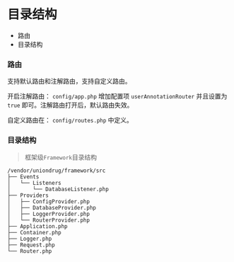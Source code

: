 # 目录结构

* 路由
* 目录结构


### 路由

支持默认路由和注解路由，支持自定义路由。

开启注解路由：
`config/app.php` 增加配置项 `userAnnotationRouter` 并且设置为 `true` 即可。注解路由打开后，默认路由失效。

自定义路由在：
`config/routes.php` 中定义。

### 目录结构

> 框架级`Framework`目录结构

```text
/vendor/uniondrug/framework/src
├── Events
│   └── Listeners
│       └── DatabaseListener.php
├── Providers
│   ├── ConfigProvider.php
│   ├── DatabaseProvider.php
│   ├── LoggerProvider.php
│   └── RouterProvider.php
├── Application.php
├── Container.php
├── Logger.php
├── Request.php
└── Router.php
```
